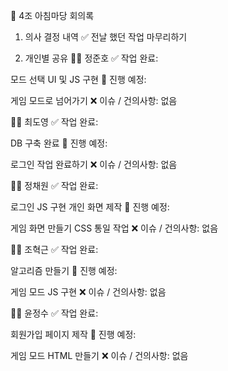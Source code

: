📌 4조 아침마당 회의록
1. 의사 결정 내역
✅ 전날 했던 작업 마무리하기

2. 개인별 공유
👨‍💻 정준호
✅ 작업 완료:

모드 선택 UI 및 JS 구현
🚀 진행 예정:

게임 모드로 넘어가기
❌ 이슈 / 건의사항: 없음

👨‍💻 최도영
✅ 작업 완료:

DB 구축 완료
🚀 진행 예정:

로그인 작업 완료하기
❌ 이슈 / 건의사항: 없음

👩‍💻 정채원
✅ 작업 완료:

로그인 JS 구현
개인 화면 제작
🚀 진행 예정:

게임 화면 만들기
CSS 통일 작업
❌ 이슈 / 건의사항: 없음

👨‍💻 조혁근
✅ 작업 완료:

알고리즘 만들기
🚀 진행 예정:

게임 모드 JS 구현
❌ 이슈 / 건의사항: 없음

👨‍💻 윤정수
✅ 작업 완료:

회원가입 페이지 제작
🚀 진행 예정:

게임 모드 HTML 만들기
❌ 이슈 / 건의사항: 없음

